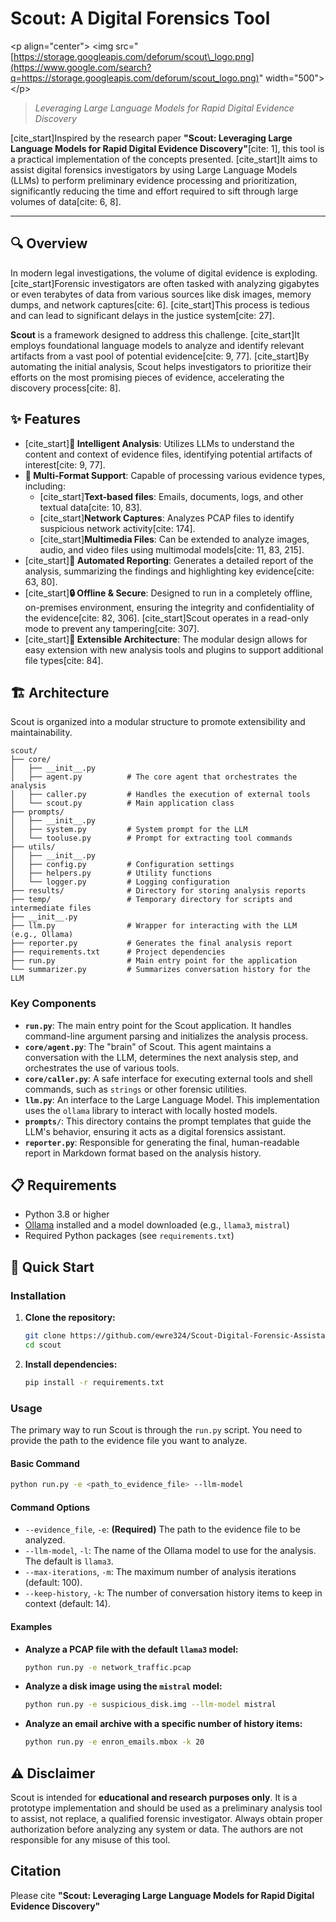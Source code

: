 # Scout: A Digital Forensics Tool

\<p align="center"\>
\<img src="[https://storage.googleapis.com/deforum/scout\_logo.png](https://www.google.com/search?q=https://storage.googleapis.com/deforum/scout_logo.png)" width="500"\>
\</p\>

> *Leveraging Large Language Models for Rapid Digital Evidence Discovery*

[cite\_start]Inspired by the research paper **"Scout: Leveraging Large Language Models for Rapid Digital Evidence Discovery"**[cite: 1], this tool is a practical implementation of the concepts presented. [cite\_start]It aims to assist digital forensics investigators by using Large Language Models (LLMs) to perform preliminary evidence processing and prioritization, significantly reducing the time and effort required to sift through large volumes of data[cite: 6, 8].

-----

## 🔍 Overview

In modern legal investigations, the volume of digital evidence is exploding. [cite\_start]Forensic investigators are often tasked with analyzing gigabytes or even terabytes of data from various sources like disk images, memory dumps, and network captures[cite: 6]. [cite\_start]This process is tedious and can lead to significant delays in the justice system[cite: 27].

**Scout** is a framework designed to address this challenge. [cite\_start]It employs foundational language models to analyze and identify relevant artifacts from a vast pool of potential evidence[cite: 9, 77]. [cite\_start]By automating the initial analysis, Scout helps investigators to prioritize their efforts on the most promising pieces of evidence, accelerating the discovery process[cite: 8].

## ✨ Features

  - [cite\_start]**🧠 Intelligent Analysis**: Utilizes LLMs to understand the content and context of evidence files, identifying potential artifacts of interest[cite: 9, 77].
  - **📂 Multi-Format Support**: Capable of processing various evidence types, including:
      - [cite\_start]**Text-based files**: Emails, documents, logs, and other textual data[cite: 10, 83].
      - [cite\_start]**Network Captures**: Analyzes PCAP files to identify suspicious network activity[cite: 174].
      - [cite\_start]**Multimedia Files**: Can be extended to analyze images, audio, and video files using multimodal models[cite: 11, 83, 215].
  - [cite\_start]**📝 Automated Reporting**: Generates a detailed report of the analysis, summarizing the findings and highlighting key evidence[cite: 63, 80].
  - [cite\_start]**🔒 Offline & Secure**: Designed to run in a completely offline, on-premises environment, ensuring the integrity and confidentiality of the evidence[cite: 82, 306]. [cite\_start]Scout operates in a read-only mode to prevent any tampering[cite: 307].
  - [cite\_start]**🧩 Extensible Architecture**: The modular design allows for easy extension with new analysis tools and plugins to support additional file types[cite: 84].

## 🏗️ Architecture

Scout is organized into a modular structure to promote extensibility and maintainability.

```
scout/
├── core/
│   ├── __init__.py
│   ├── agent.py          # The core agent that orchestrates the analysis
│   ├── caller.py         # Handles the execution of external tools
│   └── scout.py          # Main application class
├── prompts/
│   ├── __init__.py
│   ├── system.py         # System prompt for the LLM
│   └── tooluse.py        # Prompt for extracting tool commands
├── utils/
│   ├── __init__.py
│   ├── config.py         # Configuration settings
│   ├── helpers.py        # Utility functions
│   └── logger.py         # Logging configuration
├── results/              # Directory for storing analysis reports
├── temp/                 # Temporary directory for scripts and intermediate files
├── __init__.py
├── llm.py                # Wrapper for interacting with the LLM (e.g., Ollama)
├── reporter.py           # Generates the final analysis report
├── requirements.txt      # Project dependencies
├── run.py                # Main entry point for the application
└── summarizer.py         # Summarizes conversation history for the LLM
```

### Key Components

  - **`run.py`**: The main entry point for the Scout application. It handles command-line argument parsing and initializes the analysis process.
  - **`core/agent.py`**: The "brain" of Scout. This agent maintains a conversation with the LLM, determines the next analysis step, and orchestrates the use of various tools.
  - **`core/caller.py`**: A safe interface for executing external tools and shell commands, such as `strings` or other forensic utilities.
  - **`llm.py`**: An interface to the Large Language Model. This implementation uses the `ollama` library to interact with locally hosted models.
  - **`prompts/`**: This directory contains the prompt templates that guide the LLM's behavior, ensuring it acts as a digital forensics assistant.
  - **`reporter.py`**: Responsible for generating the final, human-readable report in Markdown format based on the analysis history.

## 📋 Requirements

  - Python 3.8 or higher
  - [Ollama](https://ollama.ai/) installed and a model downloaded (e.g., `llama3`, `mistral`)
  - Required Python packages (see `requirements.txt`)

## 🚀 Quick Start

### Installation

1.  **Clone the repository:**

    ```bash
    git clone https://github.com/ewre324/Scout-Digital-Forensic-Assistant/
    cd scout
    ```

2.  **Install dependencies:**

    ```bash
    pip install -r requirements.txt
    ```

    

### Usage

The primary way to run Scout is through the `run.py` script. You need to provide the path to the evidence file you want to analyze.

#### Basic Command

```bash
python run.py -e <path_to_evidence_file> --llm-model
```

#### Command Options

  - `--evidence_file`, `-e`: **(Required)** The path to the evidence file to be analyzed.
  - `--llm-model`, `-l`: The name of the Ollama model to use for the analysis. The default is `llama3`.
  - `--max-iterations`, `-m`: The maximum number of analysis iterations (default: 100).
  - `--keep-history`, `-k`: The number of conversation history items to keep in context (default: 14).

#### Examples

  - **Analyze a PCAP file with the default `llama3` model:**

    ```bash
    python run.py -e network_traffic.pcap
    ```

  - **Analyze a disk image using the `mistral` model:**

    ```bash
    python run.py -e suspicious_disk.img --llm-model mistral
    ```

  - **Analyze an email archive with a specific number of history items:**

    ```bash
    python run.py -e enron_emails.mbox -k 20
    ```

## ⚠️ Disclaimer

Scout is intended for **educational and research purposes only**. It is a prototype implementation and should be used as a preliminary analysis tool to assist, not replace, a qualified forensic investigator. Always obtain proper authorization before analyzing any system or data. The authors are not responsible for any misuse of this tool.

## Citation

Please cite  **"Scout: Leveraging Large Language Models for Rapid Digital Evidence Discovery"**
